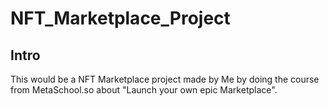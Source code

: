 # NFT_Marketplace_Project

<h2> Intro </h2>
This would be a NFT Marketplace project made by Me by doing the course from MetaSchool.so about "Launch your own epic Marketplace".
